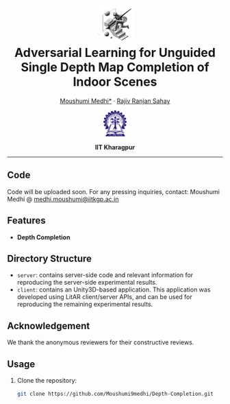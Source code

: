 
<!---
# Depth-Completion
[![Depth Completion](link)](#)
-->
<p align="center">
  <h1 align="center"><img src="assets/DC.png" width="85"></ins><br>Adversarial Learning for Unguided Single Depth Map Completion of Indoor Scenes</h1>
  <p align="center">
    <a href="#">Moushumi&nbsp;Medhi*</a>
    ·
    <a href="https://www.iitkgp.ac.in/department/EE/faculty/ee-rajiv">Rajiv Ranjan&nbsp;Sahay</a>
    <br>   
  </p>
<p align="center">
    <img src="assets/IIT_Kharagpur_Logo.svg.png" alt="Logo" height="60">
</p>
<p align="center">
    <strong>IIT Kharagpur</strong>
</p>

---

## Code
Code will be uploaded soon. For any pressing inquiries, contact: Moushumi Medhi @ [medhi.moushumi@iitkgp.ac.in](mailto:medhi.moushumi@iitkgp.ac.in)


## Features
- **Depth Completion**

## Directory Structure

- `server`: contains server-side code and relevant information for reproducing the server-side experimental results.
- `client`: contains an Unity3D-based application. This application was developed using LitAR client/server APIs, and can be used for reproducing the remaining experimental results.



## Acknowledgement

We thank the anonymous reviewers for their constructive reviews. 
## Usage
1. Clone the repository:
   ```sh
   git clone https://github.com/Moushumi9medhi/Depth-Completion.git
